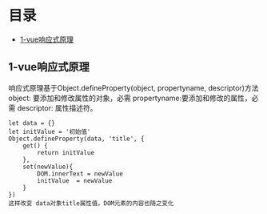 # 目录
- [1-vue响应式原理](#1-vue响应式原理)



## 1-vue响应式原理
响应式原理基于Object.defineProperty(object, propertyname, descriptor)方法
object: 要添加和修改属性的对象，必需
propertyname:要添加和修改的属性，必需
descriptor: 属性描述符。
```
let data = {}
let initValue = '初始值'
Object.defineProperty(data, 'title', {
    get() {
        return initValue
    },
    set(newValue){
        DOM.innerText = newValue
        initValue  = newValue
    }
})
这样改变 data对象title属性值，DOM元素的内容也随之变化
```